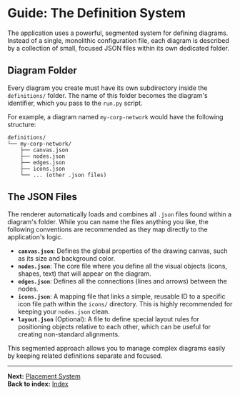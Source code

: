 # Guide: The Definition System

The application uses a powerful, segmented system for defining diagrams. Instead of a single, monolithic configuration file, each diagram is described by a collection of small, focused JSON files within its own dedicated folder.

## Diagram Folder

Every diagram you create must have its own subdirectory inside the `definitions/` folder. The name of this folder becomes the diagram's identifier, which you pass to the `run.py` script.

For example, a diagram named `my-corp-network` would have the following structure:

```
definitions/
└── my-corp-network/
    ├── canvas.json
    ├── nodes.json
    ├── edges.json
    ├── icons.json
    └── ... (other .json files)
```

## The JSON Files

The renderer automatically loads and combines all `.json` files found within a diagram's folder. While you can name the files anything you like, the following conventions are recommended as they map directly to the application's logic.

-   **`canvas.json`**: Defines the global properties of the drawing canvas, such as its size and background color.
-   **`nodes.json`**: The core file where you define all the visual objects (icons, shapes, text) that will appear on the diagram.
-   **`edges.json`**: Defines all the connections (lines and arrows) between the nodes.
-   **`icons.json`**: A mapping file that links a simple, reusable ID to a specific icon file path within the `icons/` directory. This is highly recommended for keeping your `nodes.json` clean.
-   **`layout.json`** (Optional): A file to define special layout rules for positioning objects relative to each other, which can be useful for creating non-standard alignments.

This segmented approach allows you to manage complex diagrams easily by keeping related definitions separate and focused.

---
**Next:** [Placement System](./placement-system.md)\
**Back to index:** [Index](./index.md)
